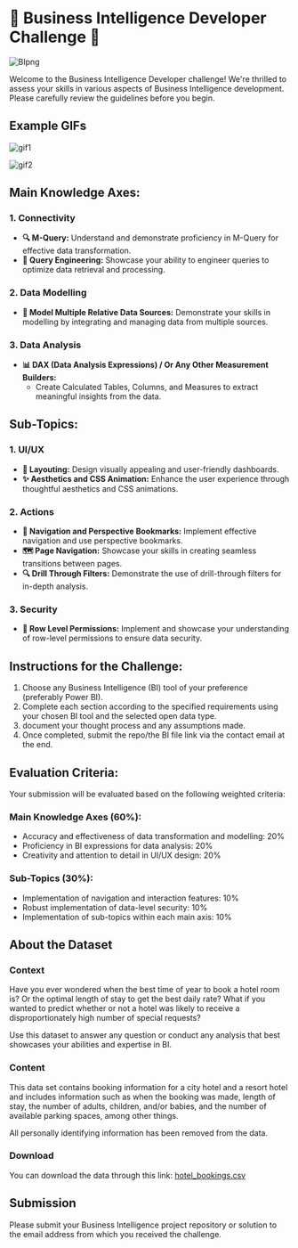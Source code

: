 # 🚀 Business Intelligence Developer Challenge 🚀
![BIpng](https://cdn-icons-png.flaticon.com/512/5851/5851819.png)

Welcome to the Business Intelligence Developer challenge! We're thrilled to assess your skills in various aspects of Business Intelligence development. Please carefully review the guidelines before you begin.

## Example GIFs
![gif1](https://github.com/rihal-om/BI-Challenge/assets/23008831/493eca66-c5bf-4ffb-b85a-493f843be9b6)

![gif2](https://github.com/rihal-om/BI-Challenge/assets/23008831/d373f286-f3b5-4d8f-8002-a32648a8edfa)


## Main Knowledge Axes:

### 1. Connectivity
- **🔍 M-Query:** Understand and demonstrate proficiency in M-Query for effective data transformation.
- **🔧 Query Engineering:** Showcase your ability to engineer queries to optimize data retrieval and processing.

### 2. Data Modelling
- **🔄 Model Multiple Relative Data Sources:** Demonstrate your skills in modelling by integrating and managing data from multiple sources.

### 3. Data Analysis
- **📊 DAX (Data Analysis Expressions) / Or Any Other Measurement Builders:**
  - Create Calculated Tables, Columns, and Measures to extract meaningful insights from the data.

## Sub-Topics:

### 1. UI/UX
- **🎨 Layouting:** Design visually appealing and user-friendly dashboards.
- **✨ Aesthetics and CSS Animation:** Enhance the user experience through thoughtful aesthetics and CSS animations.

### 2. Actions
- **🚀 Navigation and Perspective Bookmarks:** Implement effective navigation and use perspective bookmarks.
- **🗺️ Page Navigation:** Showcase your skills in creating seamless transitions between pages.
- **🔍 Drill Through Filters:** Demonstrate the use of drill-through filters for in-depth analysis.

### 3. Security
- **🔐 Row Level Permissions:** Implement and showcase your understanding of row-level permissions to ensure data security.

## Instructions for the Challenge:

1. Choose any Business Intelligence (BI) tool of your preference (preferably Power BI).
2. Complete each section according to the specified requirements using your chosen BI tool and the selected open data type.
3. document your thought process and any assumptions made.
4. Once completed, submit the repo/the BI file link via the contact email at the end.

## Evaluation Criteria:
Your submission will be evaluated based on the following weighted criteria:

### Main Knowledge Axes (60%):
- Accuracy and effectiveness of data transformation and modelling: 20%
- Proficiency in BI expressions for data analysis: 20%
- Creativity and attention to detail in UI/UX design: 20%

### Sub-Topics (30%):
- Implementation of navigation and interaction features: 10%
- Robust implementation of data-level security: 10%
- Implementation of sub-topics within each main axis: 10%

## About the Dataset
### Context
Have you ever wondered when the best time of year to book a hotel room is? Or the optimal length of stay to get the best daily rate? What if you wanted to predict whether or not a hotel was likely to receive a disproportionately high number of special requests?

Use this dataset to answer any question or conduct any analysis that best showcases your abilities and expertise in BI.

### Content
This data set contains booking information for a city hotel and a resort hotel and includes information such as when the booking was made, length of stay, the number of adults, children, and/or babies, and the number of available parking spaces, among other things.

All personally identifying information has been removed from the data.

### Download
You can download the data through this link: [hotel_bookings.csv](https://github.com/rihal-om/BI-Challenge/files/13950515/hotel_bookings.csv)

## Submission
Please submit your Business Intelligence project repository or solution to the email address from which you received the challenge.

